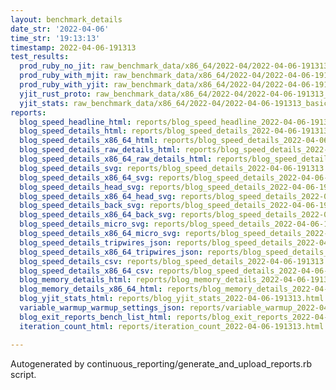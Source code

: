 ```yaml
---
layout: benchmark_details
date_str: '2022-04-06'
time_str: '19:13:13'
timestamp: 2022-04-06-191313
test_results:
  prod_ruby_no_jit: raw_benchmark_data/x86_64/2022-04/2022-04-06-191313_basic_benchmark_prod_ruby_no_jit.json
  prod_ruby_with_mjit: raw_benchmark_data/x86_64/2022-04/2022-04-06-191313_basic_benchmark_prod_ruby_with_mjit.json
  prod_ruby_with_yjit: raw_benchmark_data/x86_64/2022-04/2022-04-06-191313_basic_benchmark_prod_ruby_with_yjit.json
  yjit_rust_proto: raw_benchmark_data/x86_64/2022-04/2022-04-06-191313_basic_benchmark_yjit_rust_proto.json
  yjit_stats: raw_benchmark_data/x86_64/2022-04/2022-04-06-191313_basic_benchmark_yjit_stats.json
reports:
  blog_speed_headline_html: reports/blog_speed_headline_2022-04-06-191313.html
  blog_speed_details_html: reports/blog_speed_details_2022-04-06-191313.html
  blog_speed_details_x86_64_html: reports/blog_speed_details_2022-04-06-191313.x86_64.html
  blog_speed_details_raw_details_html: reports/blog_speed_details_2022-04-06-191313.raw_details.html
  blog_speed_details_x86_64_raw_details_html: reports/blog_speed_details_2022-04-06-191313.x86_64.raw_details.html
  blog_speed_details_svg: reports/blog_speed_details_2022-04-06-191313.svg
  blog_speed_details_x86_64_svg: reports/blog_speed_details_2022-04-06-191313.x86_64.svg
  blog_speed_details_head_svg: reports/blog_speed_details_2022-04-06-191313.head.svg
  blog_speed_details_x86_64_head_svg: reports/blog_speed_details_2022-04-06-191313.x86_64.head.svg
  blog_speed_details_back_svg: reports/blog_speed_details_2022-04-06-191313.back.svg
  blog_speed_details_x86_64_back_svg: reports/blog_speed_details_2022-04-06-191313.x86_64.back.svg
  blog_speed_details_micro_svg: reports/blog_speed_details_2022-04-06-191313.micro.svg
  blog_speed_details_x86_64_micro_svg: reports/blog_speed_details_2022-04-06-191313.x86_64.micro.svg
  blog_speed_details_tripwires_json: reports/blog_speed_details_2022-04-06-191313.tripwires.json
  blog_speed_details_x86_64_tripwires_json: reports/blog_speed_details_2022-04-06-191313.x86_64.tripwires.json
  blog_speed_details_csv: reports/blog_speed_details_2022-04-06-191313.csv
  blog_speed_details_x86_64_csv: reports/blog_speed_details_2022-04-06-191313.x86_64.csv
  blog_memory_details_html: reports/blog_memory_details_2022-04-06-191313.html
  blog_memory_details_x86_64_html: reports/blog_memory_details_2022-04-06-191313.x86_64.html
  blog_yjit_stats_html: reports/blog_yjit_stats_2022-04-06-191313.html
  variable_warmup_warmup_settings_json: reports/variable_warmup_2022-04-06-191313.warmup_settings.json
  blog_exit_reports_bench_list_html: reports/blog_exit_reports_2022-04-06-191313.bench_list.html
  iteration_count_html: reports/iteration_count_2022-04-06-191313.html

---
```

Autogenerated by continuous_reporting/generate_and_upload_reports.rb script.
